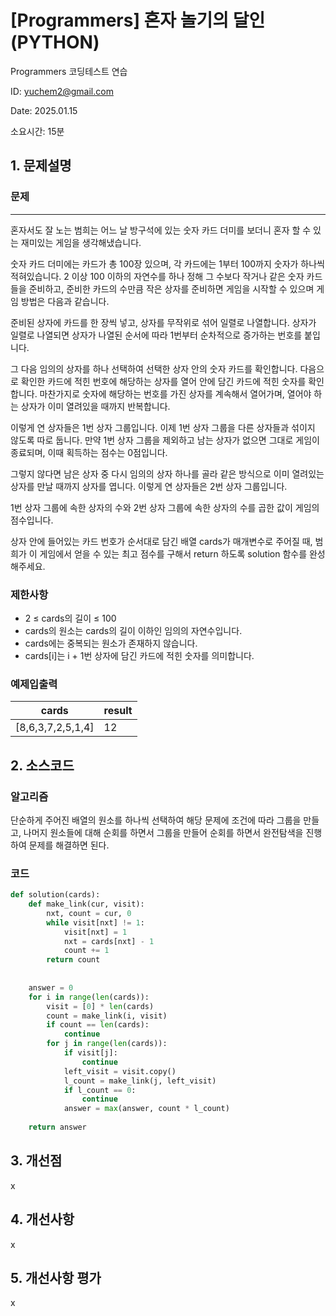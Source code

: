 # [Programmers] 혼자 놀기의 달인 (PYTHON)
Programmers 코딩테스트 연습

ID: yuchem2@gmail.com

Date: 2025.01.15

소요시간: 15분

## 1. 문제설명

### 문제
---
혼자서도 잘 노는 범희는 어느 날 방구석에 있는 숫자 카드 더미를 보더니 혼자 할 수 있는 재미있는 게임을 생각해냈습니다.

숫자 카드 더미에는 카드가 총 100장 있으며, 각 카드에는 1부터 100까지 숫자가 하나씩 적혀있습니다. 2 이상 100 이하의 자연수를 하나 정해 그 수보다 작거나 같은 숫자 카드들을 준비하고, 준비한 카드의 수만큼 작은 상자를 준비하면 게임을 시작할 수 있으며 게임 방법은 다음과 같습니다.

준비된 상자에 카드를 한 장씩 넣고, 상자를 무작위로 섞어 일렬로 나열합니다. 상자가 일렬로 나열되면 상자가 나열된 순서에 따라 1번부터 순차적으로 증가하는 번호를 붙입니다.

그 다음 임의의 상자를 하나 선택하여 선택한 상자 안의 숫자 카드를 확인합니다. 다음으로 확인한 카드에 적힌 번호에 해당하는 상자를 열어 안에 담긴 카드에 적힌 숫자를 확인합니다. 마찬가지로 숫자에 해당하는 번호를 가진 상자를 계속해서 열어가며, 열어야 하는 상자가 이미 열려있을 때까지 반복합니다.

이렇게 연 상자들은 1번 상자 그룹입니다. 이제 1번 상자 그룹을 다른 상자들과 섞이지 않도록 따로 둡니다. 만약 1번 상자 그룹을 제외하고 남는 상자가 없으면 그대로 게임이 종료되며, 이때 획득하는 점수는 0점입니다.

그렇지 않다면 남은 상자 중 다시 임의의 상자 하나를 골라 같은 방식으로 이미 열려있는 상자를 만날 때까지 상자를 엽니다. 이렇게 연 상자들은 2번 상자 그룹입니다.

1번 상자 그룹에 속한 상자의 수와 2번 상자 그룹에 속한 상자의 수를 곱한 값이 게임의 점수입니다.

상자 안에 들어있는 카드 번호가 순서대로 담긴 배열 cards가 매개변수로 주어질 때, 범희가 이 게임에서 얻을 수 있는 최고 점수를 구해서 return 하도록 solution 함수를 완성해주세요.


### 제한사항
+ 2 ≤ cards의 길이 ≤ 100
+ cards의 원소는 cards의 길이 이하인 임의의 자연수입니다.
+ cards에는 중복되는 원소가 존재하지 않습니다.
+ cards[i]는 i + 1번 상자에 담긴 카드에 적힌 숫자를 의미합니다.

### 예제입출력

| cards             | result  |
|-------------------|---------|
| [8,6,3,7,2,5,1,4] | 12      |

## 2. 소스코드

### 알고리즘
단순하게 주어진 배열의 원소를 하나씩 선택하여 해당 문제에 조건에 따라 그룹을 만들고, 나머지 원소들에 대해 순회를 하면서 그룹을 만들어 순회를 하면서 완전탐색을 진행하여 문제를 해결하면 된다.

### 코드
```python
def solution(cards):
    def make_link(cur, visit):
        nxt, count = cur, 0
        while visit[nxt] != 1:
            visit[nxt] = 1
            nxt = cards[nxt] - 1
            count += 1
        return count
    
    
    answer = 0
    for i in range(len(cards)):
        visit = [0] * len(cards)
        count = make_link(i, visit)
        if count == len(cards):
            continue
        for j in range(len(cards)):
            if visit[j]:
                continue
            left_visit = visit.copy()
            l_count = make_link(j, left_visit)
            if l_count == 0:
                continue
            answer = max(answer, count * l_count)
    
    return answer
```
## 3. 개선점
x
## 4. 개선사항
x
## 5. 개선사항 평가
x
